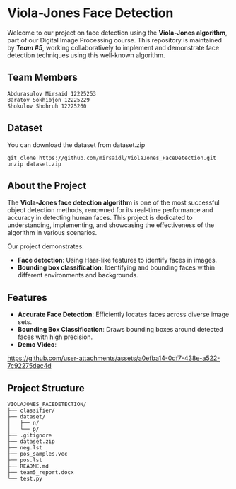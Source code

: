 
# Viola-Jones Face Detection

Welcome to our project on face detection using the **Viola-Jones algorithm**, part of our Digital Image Processing course. This repository is maintained by ***Team #5***, working collaboratively to implement and demonstrate face detection techniques using this well-known algorithm. 

## Team Members
```
Abdurasulov Mirsaid 12225253
Baratov Sokhibjon 12225229
Shokulov Shohruh 12225260
```

## Dataset

You can download the dataset from dataset.zip
```
git clone https://github.com/mirsaidl/ViolaJones_FaceDetection.git
unzip dataset.zip
```

## About the Project

The **Viola-Jones face detection algorithm** is one of the most successful object detection methods, renowned for its real-time performance and accuracy in detecting human faces. This project is dedicated to understanding, implementing, and showcasing the effectiveness of the algorithm in various scenarios.

Our project demonstrates:
- **Face detection**: Using Haar-like features to identify faces in images.
- **Bounding box classification**: Identifying and bounding faces within different environments and backgrounds.

## Features

- **Accurate Face Detection**: Efficiently locates faces across diverse image sets.
- **Bounding Box Classification**: Draws bounding boxes around detected faces with high precision.
- **Demo Video**:

https://github.com/user-attachments/assets/a0efba14-0df7-438e-a522-7c92275dec4d



## Project Structure

```plaintext
VIOLAJONES_FACEDETECTION/
├── classifier/              
├── dataset/                
│   ├── n/                    
│   └── p/                  
├── .gitignore               
├── dataset.zip                
├── neg.lst                   
├── pos_samples.vec           
├── pos.lst                   
├── README.md                  
├── team5_report.docx         
└── test.py                    


